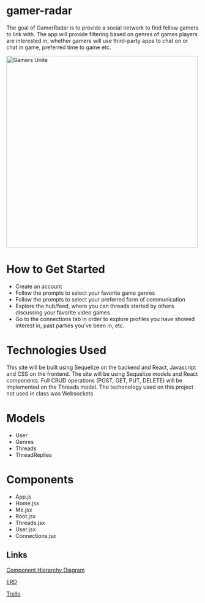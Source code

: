 # gamer-radar

The goal of GamerRadar is to provide a social network to find fellow gamers to link with. The app will provide filtering based on genres of games players are interested in, whether gamers will use third-party apps to chat on or chat in game, preferred time to game etc. 


<img
  src="https://i.imgur.com/PCjGJC7.jpg"
  alt="Gamers Unite"
  title="Optional title"
  style="display: inline-block; margin: 0 auto; max-width: 500px; width: 500px">

<h1> How to Get Started </h1>

- Create an account
- Follow the prompts to select your favorite game genres
- Follow the prompts to select your preferred form of communication
- Explore the hub/feed, where you can threads started by others discussing your favorite video games
- Go to the connections tab in order to explore profiles you have showed interest in, past parties you've been in, etc.


<h1> Technologies Used </h1>
This site will be built using Sequelize on the backend and React, Javascript and CSS on the frontend. The site will be using Sequelize models and React components. Full CRUD operations (POST, GET, PUT, DELETE) will be implemented on the Threads model. The techonology used on this project not used in class was Websockets

<h1> Models </h1>

- User
- Genres
- Threads
- ThreadReplies

<h1> Components </h1>

- App.js
- Home.jsx
- Me.jsx
- Root.jsx
- Threads.jsx
- User.jsx
- Connections.jsx

<h2> Links </h2>

<a href="https://app.diagrams.net/#G12SnPPZ_eKBecOOGVeKn_5UiAc-fSAqhA" target="_blank">Component Hierarchy Diagram</a>

<a href="https://app.diagrams.net/?libs=general;er#G1qsxym5p3iY-Oms2_aKK9yQ-CeJLIOQff" target="_blank">ERD</a>

<a href="https://trello.com/b/UZYxbbtI/gamer-radar-project-4" target="_blank">Trello</a>
